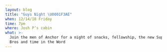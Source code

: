 ```yaml
---
layout: blog
title: "Guys Night \U0001F3AE"
when: 12/14/18 Friday
time: 7pm
where: Josh P’s cabin
what: >-
  Join the men of Anchor for a night of snacks, fellowship, the new Super Smash
  Bros and time in the Word
---
```


